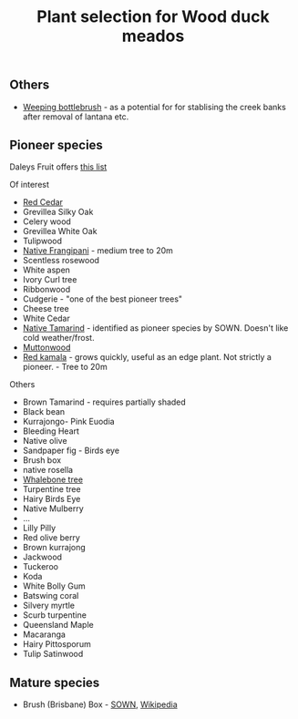 ﻿---
backlinks:
- title: Ecosystem restoration (aka bush regneration)
  url: /sense/landscape-garden/ecosystem-restoration.html
- title: Wood duck meadows
  url: /sense/landscape-garden/wood-duck-meadows.html
tags:
- plants
- wood-duck-meadows
title: Plant selection for Wood duck meados
type: note
---
## Others

- [Weeping bottlebrush](https://sown.com.au/melaleuca-viminalis-myrtaceae-weeping-bottlebrush-river-bottlebrush/) - as a potential for for stablising the creek banks after removal of lantana etc.

## Pioneer species

Daleys Fruit offers [this list](https://www.daleysfruit.com.au/Shop/Pioneer-Plants.html)

Of interest

- [Red Cedar](https://sown.com.au/toona-ciliata-meliaceae-red-cedar/)
- Grevillea Silky Oak
- Celery wood
- Grevillea White Oak
- Tulipwood
- [Native Frangipani](https://sown.com.au/hymenosporum-flavum-pittosporaceae-native-frangipani/) - medium tree to 20m
- Scentless rosewood
- White aspen
- Ivory Curl tree
- Ribbonwood
- Cudgerie - "one of the best pioneer trees"
- Cheese tree 
- White Cedar 
- [Native Tamarind](https://sown.com.au/diploglottis-australis-sapindaceae-native-tamarind/) - identified as pioneer species by SOWN. Doesn't like cold weather/frost. 
- [Muttonwood](https://sown.com.au/myrsine-variabilis-myrsinaceae-muttonwood/)
- [Red kamala](https://sown.com.au/mallotus-philippensis-euphorbiaceae-red-kamala/) - grows quickly, useful as an edge plant. Not strictly a pioneer. - Tree to 20m

Others

- Brown Tamarind - requires partially shaded
- Black bean
- Kurrajongo- Pink Euodia 
- Bleeding Heart 
- Native olive
- Sandpaper fig - Birds eye
- Brush box
- native rosella
- [Whalebone tree](https://sown.com.au/paratrophis-pendulina-moraceae-whalebone-tree/)
- Turpentine tree 
- Hairy Birds Eye 
- Native Mulberry
- ...
- Lilly Pilly
- Red olive berry
- Brown kurrajong 
- Jackwood
- Tuckeroo
- Koda
- White Bolly Gum
- Batswing coral
- Silvery myrtle 
- Scurb turpentine
- Queensland Maple 
- Macaranga 
- Hairy Pittosporum 
- Tulip Satinwood

## Mature species

- Brush (Brisbane) Box - [SOWN](https://sown.com.au/lophostemon-confertus-myrtacea-brush-box/), [Wikipedia](https://en.wikipedia.org/wiki/Lophostemon_confertus)